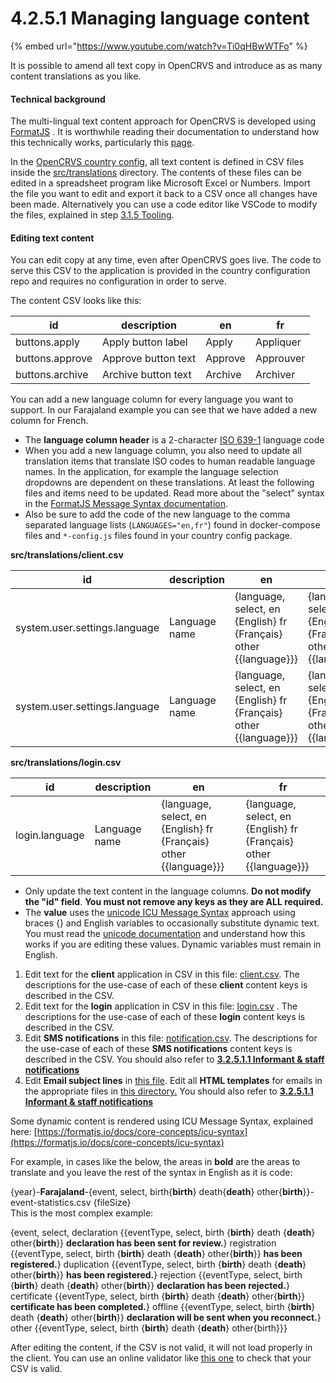 # 4.2.5.1 Managing language content



{% embed url="https://www.youtube.com/watch?v=Ti0qHBwWTFo" %}

It is possible to amend all text copy in OpenCRVS and introduce as as many content translations as you like.

#### **Technical background**

The multi-lingual text content approach for OpenCRVS is developed using [FormatJS](https://formatjs.io/) . It is worthwhile reading their documentation to understand how this technically works, particularly this [page](https://formatjs.io/docs/core-concepts/basic-internationalization-principles).

In the [OpenCRVS country config](https://github.com/opencrvs/opencrvs-countryconfig), all text content is defined in CSV files inside the [src/translations](https://github.com/opencrvs/opencrvs-countryconfig/tree/master/src/translations) directory. The contents of these files can be edited in a spreadsheet program like Microsoft Excel or Numbers. Import the file you want to edit and export it back to a CSV once all changes have been made. Alternatively you can use a code editor like VSCode to modify the files, explained in step [3.1.5 Tooling](../../../3.1-set-up-a-development-environment/3.1.5-tooling.md).

#### **Editing text content**

You can edit copy at any time, even after OpenCRVS goes live. The code to serve this CSV to the application is provided in the country configuration repo and requires no configuration in order to serve.

The content CSV looks like this:

| id              | description         | en      | fr        |
| --------------- | ------------------- | ------- | --------- |
| buttons.apply   | Apply button label  | Apply   | Appliquer |
| buttons.approve | Approve button text | Approve | Approuver |
| buttons.archive | Archive button text | Archive | Archiver  |

You can add a new language column for every language you want to support. In our Farajaland example you can see that we have added a new column for French.

* The **language column header** is a 2-character [ISO 639-1](https://en.wikipedia.org/wiki/List\_of\_ISO\_639-1\_codes) language code
* When you add a new language column, you also need to update all translation items that translate ISO codes to human readable language names. In the application, for example the language selection dropdowns are dependent on these translations. At least the following files and items need to be updated. Read more about the "select" syntax in the [FormatJS Message Syntax documentation](https://formatjs.io/docs/core-concepts/icu-syntax#select-format).
* Also be sure to add the code of the new language to the comma separated language lists (`LANGUAGES="en,fr"`) found in docker-compose files and `*-config.js` files found in your country config package.

**src/translations/client.csv**

| id                            | description   | en                                                                  | fr                                                                  |
| ----------------------------- | ------------- | ------------------------------------------------------------------- | ------------------------------------------------------------------- |
| system.user.settings.language | Language name | {language, select, en {English} fr {Français} other \{{language\}}} | {language, select, en {English} fr {Français} other \{{language\}}} |
| system.user.settings.language | Language name | {language, select, en {English} fr {Français} other \{{language\}}} | {language, select, en {English} fr {Français} other \{{language\}}} |

**src/translations/login.csv**

| id             | description   | en                                                                  | fr                                                                  |
| -------------- | ------------- | ------------------------------------------------------------------- | ------------------------------------------------------------------- |
| login.language | Language name | {language, select, en {English} fr {Français} other \{{language\}}} | {language, select, en {English} fr {Français} other \{{language\}}} |



* Only update the text content in the language columns. **Do not modify the "id" field**. **You must not remove any keys as they are ALL required.**
* The **value** uses the [unicode ICU Message Syntax](https://unicode-org.github.io/icu/userguide/format\_parse/messages/) approach using braces {} and English variables to occasionally substitute dynamic text. You must read the [unicode documentation](https://unicode-org.github.io/icu/userguide/format\_parse/messages/) and understand how this works if you are editing these values. Dynamic variables must remain in English.

1. Edit text for the **client** application in CSV in this file: [client.csv](https://github.com/opencrvs/opencrvs-countryconfig/blob/master/src/translations/client.csv). The descriptions for the use-case of each of these **client** content keys is described in the CSV.
2. Edit text for the **login** application in CSV in this file: [login.csv](https://github.com/opencrvs/opencrvs-countryconfig/blob/master/src/translations/login.csv) . The descriptions for the use-case of each of these **login** content keys is described in the CSV.
3. Edit **SMS notifications** in this file: [notification.csv](https://github.com/opencrvs/opencrvs-countryconfig/blob/master/src/translations/notification.csv). The descriptions for the use-case of each of these **SMS notifications** content keys is described in the CSV.  You should also refer to [**3.2.5.1.1 Informant & staff notifications**](3.3.3-provision-a-comms-gateway.md)
4. Edit **Email subject lines** in [this file](https://github.com/opencrvs/opencrvs-countryconfig/blob/2748b0c86f42f20dd3a053610ed33b6d94593768/src/api/notification/email-templates/index.ts#L122). Edit all **HTML templates** for emails in the appropriate files in [this directory.](https://github.com/opencrvs/opencrvs-countryconfig/tree/develop/src/api/notification/email-templates)  You should also refer to [**3.2.5.1.1 Informant & staff notifications**](3.3.3-provision-a-comms-gateway.md)

Some dynamic content is rendered using ICU Message Syntax, explained here: [https://formatjs.io/docs/core-concepts/icu-syntax](https://formatjs.io/docs/core-concepts/icu-syntax)

For example, in cases like the below, the areas in **bold** are the areas to translate and you leave the rest of the syntax in English as it is code:

{year}-**Farajaland**-{event, select, birth{**birth**} death{**death**} other{**birth**\}}-event-statistics.csv {fileSize}\
This is the most complex example:

{event, select, declaration \{{eventType, select, birth {**birth**} death {**death**} other{**birth**\}} **declaration has been sent for review.**} registration \{{eventType, select, birth {**birth**} death {**death**} other{**birth**\}} **has been registered.**} duplication \{{eventType, select, birth {**birth**} death {**death**} other{**birth**\}} **has been registered.**} rejection \{{eventType, select, birth {**birth**} death {**death**} other{**birth**\}} **declaration has been rejected.**} certificate \{{eventType, select, birth {**birth**} death {**death**} other{**birth**\}} **certificate has been completed.**} offline \{{eventType, select, birth {**birth**} death {**death**} other{**birth**\}} **declaration will be sent when you reconnect.**} other \{{eventType, select, birth {**birth**} death {**death**} other{birth\}}}

After editing the content, if the CSV is not valid, it will not load properly in the client. You can use an online validator like [this one](https://csvlint.io/) to check that your CSV is valid.&#x20;

####
